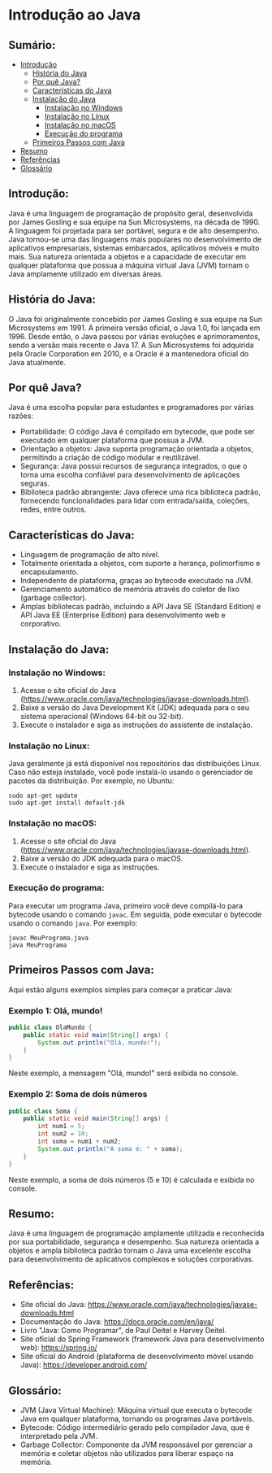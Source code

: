 # Introdução ao Java

## Sumário:
- [Introdução](#introdução)
  - [História do Java](#história-do-java)
  - [Por quê Java?](#por-quê-java)
  - [Características do Java](#características-do-java)
  - [Instalação do Java](#instalação-do-java)
    - [Instalação no Windows](#instalação-no-windows)
    - [Instalação no Linux](#instalação-no-linux)
    - [Instalação no macOS](#instalação-no-macos)
    - [Execução do programa](#execução-do-programa)
  - [Primeiros Passos com Java](#primeiros-passos-com-java)
- [Resumo](#resumo)
- [Referências](#referências)
- [Glossário](#glossário)

## Introdução:
Java é uma linguagem de programação de propósito geral, desenvolvida por James Gosling e sua equipe na Sun Microsystems, na década de 1990. A linguagem foi projetada para ser portável, segura e de alto desempenho. Java tornou-se uma das linguagens mais populares no desenvolvimento de aplicativos empresariais, sistemas embarcados, aplicativos móveis e muito mais. Sua natureza orientada a objetos e a capacidade de executar em qualquer plataforma que possua a máquina virtual Java (JVM) tornam o Java amplamente utilizado em diversas áreas.

## História do Java:
O Java foi originalmente concebido por James Gosling e sua equipe na Sun Microsystems em 1991. A primeira versão oficial, o Java 1.0, foi lançada em 1996. Desde então, o Java passou por várias evoluções e aprimoramentos, sendo a versão mais recente o Java 17. A Sun Microsystems foi adquirida pela Oracle Corporation em 2010, e a Oracle é a mantenedora oficial do Java atualmente.

## Por quê Java?
Java é uma escolha popular para estudantes e programadores por várias razões:
- Portabilidade: O código Java é compilado em bytecode, que pode ser executado em qualquer plataforma que possua a JVM.
- Orientação a objetos: Java suporta programação orientada a objetos, permitindo a criação de código modular e reutilizável.
- Segurança: Java possui recursos de segurança integrados, o que o torna uma escolha confiável para desenvolvimento de aplicações seguras.
- Biblioteca padrão abrangente: Java oferece uma rica biblioteca padrão, fornecendo funcionalidades para lidar com entrada/saída, coleções, redes, entre outros.

## Características do Java:
- Linguagem de programação de alto nível.
- Totalmente orientada a objetos, com suporte a herança, polimorfismo e encapsulamento.
- Independente de plataforma, graças ao bytecode executado na JVM.
- Gerenciamento automático de memória através do coletor de lixo (garbage collector).
- Amplas bibliotecas padrão, incluindo a API Java SE (Standard Edition) e API Java EE (Enterprise Edition) para desenvolvimento web e corporativo.

## Instalação do Java:
### Instalação no Windows:
1. Acesse o site oficial do Java (https://www.oracle.com/java/technologies/javase-downloads.html).
2. Baixe a versão do Java Development Kit (JDK) adequada para o seu sistema operacional (Windows 64-bit ou 32-bit).
3. Execute o instalador e siga as instruções do assistente de instalação.

### Instalação no Linux:
Java geralmente já está disponível nos repositórios das distribuições Linux. Caso não esteja instalado, você pode instalá-lo usando o gerenciador de pacotes da distribuição. Por exemplo, no Ubuntu:
```
sudo apt-get update
sudo apt-get install default-jdk
```

### Instalação no macOS:
1. Acesse o site oficial do Java (https://www.oracle.com/java/technologies/javase-downloads.html).
2. Baixe a versão do JDK adequada para o macOS.
3. Execute o instalador e siga as instruções.

### Execução do programa:
Para executar um programa Java, primeiro você deve compilá-lo para bytecode usando o comando `javac`. Em seguida, pode executar o bytecode usando o comando `java`. Por exemplo:
```
javac MeuPrograma.java
java MeuPrograma
```

## Primeiros Passos com Java:
Aqui estão alguns exemplos simples para começar a praticar Java:

### Exemplo 1: Olá, mundo!
```java
public class OlaMundo {
    public static void main(String[] args) {
        System.out.println("Olá, mundo!");
    }
}
```
Neste exemplo, a mensagem "Olá, mundo!" será exibida no console.

### Exemplo 2: Soma de dois números
```java
public class Soma {
    public static void main(String[] args) {
        int num1 = 5;
        int num2 = 10;
        int soma = num1 + num2;
        System.out.println("A soma é: " + soma);
    }
}
```
Neste exemplo, a soma de dois números (5 e 10) é calculada e exibida no console.

## Resumo:
Java é uma linguagem de programação amplamente utilizada e reconhecida por sua portabilidade, segurança e desempenho. Sua natureza orientada a objetos e ampla biblioteca padrão tornam o Java uma excelente escolha para desenvolvimento de aplicativos complexos e soluções corporativas.

## Referências:
- Site oficial do Java: https://www.oracle.com/java/technologies/javase-downloads.html
- Documentação do Java: https://docs.oracle.com/en/java/
- Livro "Java: Como Programar", de Paul Deitel e Harvey Deitel.
- Site oficial do Spring Framework (framework Java para desenvolvimento web): https://spring.io/
- Site oficial do Android (plataforma de desenvolvimento móvel usando Java): https://developer.android.com/

## Glossário:
- JVM (Java Virtual Machine): Máquina virtual que executa o bytecode Java em qualquer plataforma, tornando os programas Java portáveis.
- Bytecode: Código intermediário gerado pelo compilador Java, que é interpretado pela JVM.
- Garbage Collector: Componente da JVM responsável por gerenciar a memória e coletar objetos não utilizados para liberar espaço na memória.